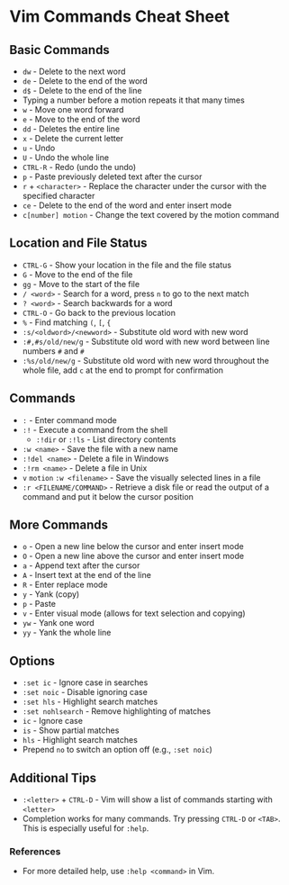 # Vim Commands Cheat Sheet

## Basic Commands
- `dw` - Delete to the next word
- `de` - Delete to the end of the word
- `d$` - Delete to the end of the line
- Typing a number before a motion repeats it that many times
- `w` - Move one word forward
- `e` - Move to the end of the word
- `dd` - Deletes the entire line
- `x` - Delete the current letter
- `u` - Undo
- `U` - Undo the whole line
- `CTRL-R` - Redo (undo the undo)
- `p` - Paste previously deleted text after the cursor
- `r` + `<character>` - Replace the character under the cursor with the specified character
- `ce` - Delete to the end of the word and enter insert mode
- `c[number] motion` - Change the text covered by the motion command

## Location and File Status
- `CTRL-G` - Show your location in the file and the file status
- `G` - Move to the end of the file
- `gg` - Move to the start of the file
- `/ <word>` - Search for a word, press `n` to go to the next match
- `? <word>` - Search backwards for a word
- `CTRL-O` - Go back to the previous location
- `%` - Find matching `(`, `[`, `{`
- `:s/<oldword>/<newword>` - Substitute old word with new word
- `:#,#s/old/new/g` - Substitute old word with new word between line numbers `#` and `#`
- `:%s/old/new/g` - Substitute old word with new word throughout the whole file, add `c` at the end to prompt for confirmation

## Commands
- `:` - Enter command mode
- `:!` - Execute a command from the shell
  - `:!dir` or `:!ls` - List directory contents
- `:w <name>` - Save the file with a new name
- `:!del <name>` - Delete a file in Windows
- `:!rm <name>` - Delete a file in Unix
- `v` `motion` `:w <filename>` - Save the visually selected lines in a file
- `:r <FILENAME/COMMAND>` - Retrieve a disk file or read the output of a command and put it below the cursor position

## More Commands
- `o` - Open a new line below the cursor and enter insert mode
- `O` - Open a new line above the cursor and enter insert mode
- `a` - Append text after the cursor
- `A` - Insert text at the end of the line
- `R` - Enter replace mode
- `y` - Yank (copy)
- `p` - Paste
- `v` - Enter visual mode (allows for text selection and copying)
- `yw` - Yank one word
- `yy` - Yank the whole line

## Options
- `:set ic` - Ignore case in searches
- `:set noic` - Disable ignoring case
- `:set hls` - Highlight search matches
- `:set nohlsearch` - Remove highlighting of matches
- `ic` - Ignore case
- `is` - Show partial matches
- `hls` - Highlight search matches
- Prepend `no` to switch an option off (e.g., `:set noic`)

## Additional Tips
- `:<letter>` + `CTRL-D` - Vim will show a list of commands starting with `<letter>`
- Completion works for many commands. Try pressing `CTRL-D` or `<TAB>`. This is especially useful for `:help`.

### References
- For more detailed help, use `:help <command>` in Vim.

